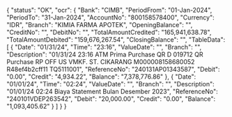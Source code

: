 {
    "status": "OK",
    "ocr": {
        "Bank": "CIMB",
        "PeriodFrom": "01-Jan-2024",
        "PeriodTo": "31-Jan-2024",
        "AccountNo": "800158578400",
        "Currency": "IDR",
        "Branch": "KIMIA FARMA APOTEK",
        "OpeningBalance": "",
        "CreditNo": "",
        "DebitNo": "",
        "TotalAmountCredited": "165,941,638.78",
        "TotalAmountDebited": "159,676,267.54",
        "ClosingBalance": "",
        "TableData": [
            {
                "Date": "01/31/24",
                "Time": "23:16",
                "ValueDate": "",
                "Branch": "",
                "Description": "01/31/24 23:16 ATM Prima Purchase QR D 019712 QR Purchase RP OFF US VMKF. ST. CIKARANG M000008158680052 R48ef4b2cff11 TQ5111001",
                "ReferenceNo": "240131AP01343587",
                "Debit": "0.00",
                "Credit": "4,934.22",
                "Balance": "7,378,776.86"
            },
            {
                "Date": "01/01/24",
                "Time": "02:24",
                "ValueDate": "",
                "Branch": "",
                "Description": "01/01/24 02:24 Biaya Statement Bulan Desember 2023",
                "ReferenceNo": "240101VDEP263542",
                "Debit": "20,000.00",
                "Credit": "0.00",
                "Balance": "1,093,405.62"
            }
        ]
    }
}